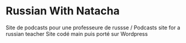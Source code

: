 # Russian With Natacha

Site de podcasts pour une professeure de russse / Podcasts site for a russian teacher
Site codé main puis porté sur Wordpress